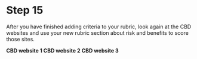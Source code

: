 # Step 15

After you have finished adding criteria to your rubric, look again at the CBD websites and use your new rubric section about risk and benefits to score those sites. 

**CBD website 1  CBD website 2  CBD website 3**
<!--needs link(s)!-->